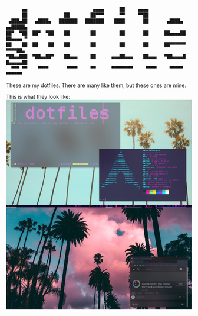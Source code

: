 ```
      ▄▄                         ▄▄▄▄      ██     ▄▄▄▄
      ██              ██        ██▀▀▀      ▀▀     ▀▀██
 ▄███▄██   ▄████▄   ███████   ███████    ████       ██       ▄████▄   ▄▄█████▄
██▀  ▀██  ██▀  ▀██    ██        ██         ██       ██      ██▄▄▄▄██  ██▄▄▄▄ ▀
██    ██  ██    ██    ██        ██         ██       ██      ██▀▀▀▀▀▀   ▀▀▀▀██▄
▀██▄▄███  ▀██▄▄██▀    ██▄▄▄     ██      ▄▄▄██▄▄▄    ██▄▄▄   ▀██▄▄▄▄█  █▄▄▄▄▄██
  ▀▀▀ ▀▀    ▀▀▀▀       ▀▀▀▀     ▀▀      ▀▀▀▀▀▀▀▀     ▀▀▀▀     ▀▀▀▀▀    ▀▀▀▀▀▀
```
These are my dotfiles. There are many like them, but these ones are mine.

This is what they look like:
![Demo](pictures/scrots/desktop.png)
